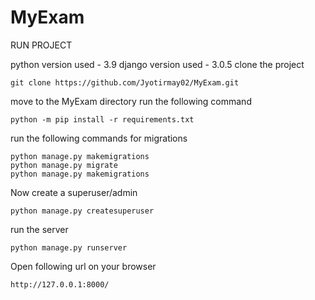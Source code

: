 # MyExam
RUN PROJECT

python version used - 3.9
django version used - 3.0.5
clone the project
```
git clone https://github.com/Jyotirmay02/MyExam.git
```
move to the MyExam directory
run the following command
```
python -m pip install -r requirements.txt
```
run the following commands for migrations
```
python manage.py makemigrations
python manage.py migrate
python manage.py makemigrations
```
Now create a superuser/admin
```
python manage.py createsuperuser
```
run the server
```
python manage.py runserver
```
Open following url on your browser
```
http://127.0.0.1:8000/
```



